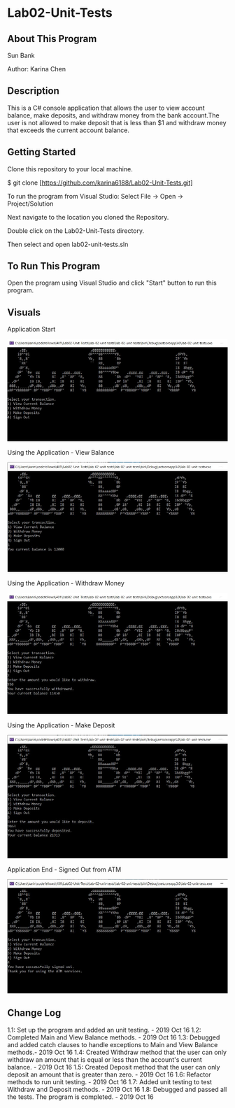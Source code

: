 # Lab02-Unit-Tests

## About This Program
Sun Bank

Author: Karina Chen

## Description
This is a C# console application that allows the user to view account balance, make deposits, and withdraw money from the bank account.The user is not allowed to make deposit that is less than $1 and withdraw money that exceeds the current account balance.

## Getting Started
Clone this repository to your local machine.

$ git clone [https://github.com/karina6188/Lab02-Unit-Tests.git]

To run the program from Visual Studio:
Select File -> Open -> Project/Solution

Next navigate to the location you cloned the Repository.

Double click on the Lab02-Unit-Tests directory.

Then select and open lab02-unit-tests.sln

## To Run This Program
Open the program using Visual Studio and click "Start" button to run this program.


## Visuals

Application Start

![Alt execution capture](/captures/app_start.JPG)


Using the Application - View Balance

![Alt execution capture](/captures/app_option1.JPG)

Using the Application - Withdraw Money

![Alt execution capture](/captures/app_option2.JPG)

Using the Application - Make Deposit

![Alt execution capture](/captures/app_option3.JPG)

Application End - Signed Out from ATM

![Alt execution capture](/captures/app_option4.JPG)

## Change Log

1.1: Set up the program and added an unit testing. - 2019 Oct 16
1.2: Completed Main and View Balance methods. - 2019 Oct 16
1.3: Debugged and added catch clauses to handle exceptions to Main and View Balance methods.- 2019 Oct 16
1.4: Created Withdraw method that the user can only withdraw an amount that is equal or less than the account's current balance. - 2019 Oct 16
1.5: Created Deposit method that the user can only deposit an amount that is greater than zero. - 2019 Oct 16
1.6: Refactor methods to run unit testing. - 2019 Oct 16
1.7: Added unit testing to test Withdraw and Deposit methods. - 2019 Oct 16
1.8: Debugged and passed all the tests. The program is completed. - 2019 Oct 16
